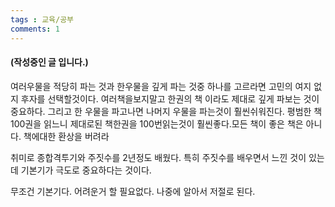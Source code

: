 ```yaml
---
tags : 교육/공부
comments: 1
---
```


#### (작성중인 글 입니다.)  


여러우물을 적당히 파는 것과 한우물을 깊게 파는 것중 하나를 고르라면 고민의 여지 없지 후자를 선택할것이다. 여러책을보지말고 한권의 책 이라도 제대로 깊게 파보는 것이 중요하다. 그리고 한 우물을 파고나면 나머지 우물을 파는것이 훨씬쉬워진다. 평범한 책 100권을 읽느니 제대로된 책한권을 100번읽는것이 훨씬좋다.모든 책이 좋은 책은 아니다. 책에대한 환상을 버려라

취미로 종합격투기와 주짓수를 2년정도 배웠다. 특히 주짓수를 배우면서 느낀 것이 있는데 기본기가 극도로 중요하다는 것이다. 

무조건 기본기다. 어려운거 할 필요없다. 나중에 알아서 저절로 된다. 

